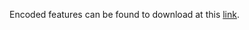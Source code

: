 Encoded features can be found to download at this [link](https://wutwaw-my.sharepoint.com/:u:/g/personal/01151411_pw_edu_pl/EUUvmcvZg-9Bmr4bMaXeITkBJ8vbEWriWc2NOgMBfkjLgw?e=UAYFdw).
